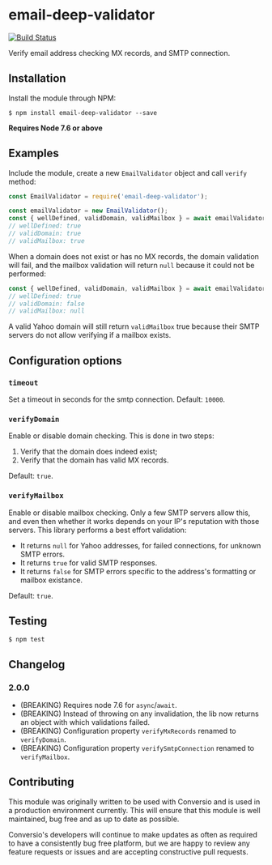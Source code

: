 # email-deep-validator

[![Build Status](https://travis-ci.org/getconversio/email-deep-validator.svg?branch=master)](https://travis-ci.org/getconversio/email-deep-validator)

Verify email address checking MX records, and SMTP connection.

## Installation

Install the module through NPM:

    $ npm install email-deep-validator --save

**Requires Node 7.6 or above**

## Examples

Include the module, create a new `EmailValidator` object and call `verify` method:

```javascript
const EmailValidator = require('email-deep-validator');

const emailValidator = new EmailValidator();
const { wellDefined, validDomain, validMailbox } = await emailValidator.verify('foo@email.com');
// wellDefined: true
// validDomain: true
// validMailbox: true
```

When a domain does not exist or has no MX records, the domain validation will fail, and the mailbox validation will return `null` because it could not be performed:

```javascript
const { wellDefined, validDomain, validMailbox } = await emailValidator.verify('foo@bad-domain.com');
// wellDefined: true
// validDomain: false
// validMailbox: null
```

A valid Yahoo domain will still return `validMailbox` true because their SMTP servers do not allow verifying if a mailbox exists.

## Configuration options

### `timeout`

Set a timeout in seconds for the smtp connection. Default: `10000`.

### `verifyDomain`

Enable or disable domain checking. This is done in two steps:

1. Verify that the domain does indeed exist;
2. Verify that the domain has valid MX records.

Default: `true`.

### `verifyMailbox`

Enable or disable mailbox checking. Only a few SMTP servers allow this, and even then whether it works depends on your IP's reputation with those servers. This library performs a best effort validation:

* It returns `null` for Yahoo addresses, for failed connections, for unknown SMTP errors.
* It returns `true` for valid SMTP responses.
* It returns `false` for SMTP errors specific to the address's formatting or mailbox existance.

Default: `true`.

## Testing

    $ npm test

## Changelog

### 2.0.0

* (BREAKING) Requires node 7.6 for `async`/`await`.
* (BREAKING) Instead of throwing on any invalidation, the lib now returns an object with which validations failed.
* (BREAKING) Configuration property `verifyMxRecords` renamed to `verifyDomain`.
* (BREAKING) Configuration property `verifySmtpConnection` renamed to `verifyMailbox`.

## Contributing

This module was originally written to be used with Conversio and is used in a production environment currently. This will ensure that this module is well maintained, bug free and as up to date as possible.

Conversio's developers will continue to make updates as often as required to have a consistently bug free platform, but we are happy to review any feature requests or issues and are accepting constructive pull requests.
